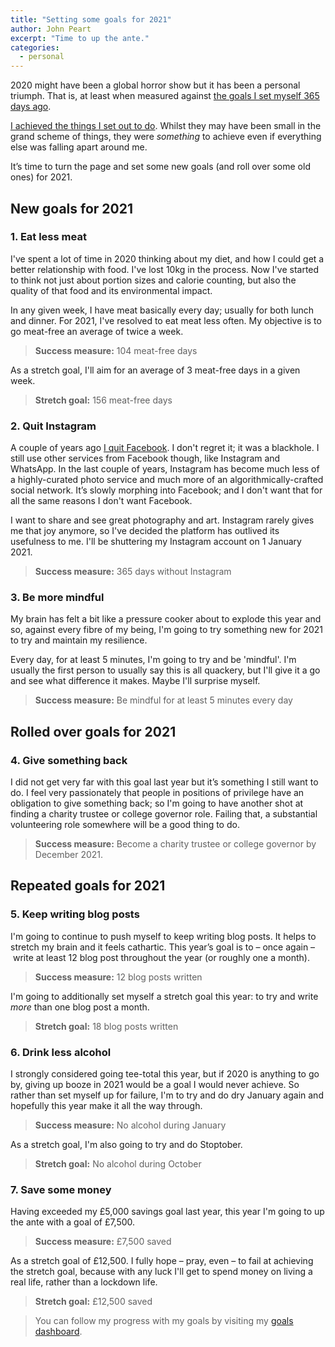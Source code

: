 ```yaml
---
title: "Setting some goals for 2021"
author: John Peart
excerpt: "Time to up the ante."
categories:
  - personal
---
```


2020 might have been a global horror show but it has been a personal triumph. That is, at least when measured against [the goals I set myself 365 days ago](/2019/12/31/setting-goals-for-2020).

[I achieved the things I set out to do](/2020/12/21/2020-resolutions-review). Whilst they may have been small in the grand scheme of things, they were _something_ to achieve even if everything else was falling apart around me.

It’s time to turn the page and set some new goals (and roll over some old ones) for 2021.

## New goals for 2021

### 1. Eat less meat

I've spent a lot of time in 2020 thinking about my diet, and how I could get a better relationship with food. I've lost 10kg in the process. Now I've started to think not just about portion sizes and calorie counting, but also the quality of that food and its environmental impact.

In any given week, I have meat basically every day; usually for both lunch and dinner. For 2021, I've resolved to eat meat less often. My objective is to go meat-free an average of twice a week.

> **Success measure:** 104 meat-free days

As a stretch goal, I'll aim for an average of 3 meat-free days in a given week.

> **Stretch goal:** 156 meat-free days

### 2. Quit Instagram

A couple of years ago [I quit Facebook](/2018/12/18/goodbye-facebook). I don't regret it; it was a blackhole. I still use other services from Facebook though, like Instagram and WhatsApp. In the last couple of years, Instagram has become much less of a highly-curated photo service and much more of an algorithmically-crafted social network. It’s slowly morphing into Facebook; and I don't want that for all the same reasons I don't want Facebook.

I want to share and see great photography and art. Instagram rarely gives me that joy anymore, so I've decided the platform has outlived its usefulness to me. I'll be shuttering my Instagram account on 1 January 2021.

> **Success measure:** 365 days without Instagram


### 3. Be more mindful

My brain has felt a bit like a pressure cooker about to explode this year and so, against every fibre of my being, I'm going to try something new for 2021 to try and maintain my resilience.

Every day, for at least 5 minutes, I'm going to try and be 'mindful'. I'm usually the first person to usually say this is all quackery, but I'll give it a go and see what difference it makes. Maybe I'll surprise myself.

> **Success measure:** Be mindful for at least 5 minutes every day

## Rolled over goals for 2021

### 4. Give something back

I did not get very far with this goal last year but it’s something I still want to do. I feel very passionately that people in positions of privilege have an obligation to give something back; so I'm going to have another shot at finding a charity trustee or college governor role. Failing that, a substantial volunteering role somewhere will be a good thing to do.

> **Success measure:** Become a charity trustee or college governor by December 2021.

## Repeated goals for 2021

### 5. Keep writing blog posts

I'm going to continue to push myself to keep writing blog posts. It helps to stretch my brain and it feels cathartic. This year’s goal is to – once again – write at least 12 blog post throughout the year (or roughly one a month).

> **Success measure:** 12 blog posts written

I'm going to additionally set myself a stretch goal this year: to try and write _more_ than one blog post a month.

> **Stretch goal:** 18 blog posts written


### 6. Drink less alcohol 

I strongly considered going tee-total this year, but if 2020 is anything to go by, giving up booze in 2021 would be a goal I would never achieve. So rather than set myself up for failure, I'm to try and do dry January again and hopefully this year make it all the way through. 

> **Success measure:** No alcohol during January

As a stretch goal, I'm also going to try and do Stoptober.

> **Stretch goal:** No alcohol during October

### 7. Save some money

Having exceeded my £5,000 savings goal last year, this year I'm going to up the ante with a goal of £7,500. 

> **Success measure:** £7,500 saved

As a stretch goal of £12,500. I fully hope – pray, even – to fail at achieving the stretch goal, because with any luck I'll get to spend money on living a real life, rather than a lockdown life.

> **Stretch goal:** £12,500 saved

> You can follow my progress with my goals by visiting my [goals dashboard](/goals/).
